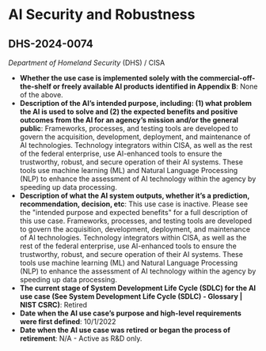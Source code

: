 # AI Security and Robustness
## DHS-2024-0074
_Department of Homeland Security_ (DHS) / CISA


+ **Whether the use case is implemented solely with the commercial-off-the-shelf or freely available AI products identified in Appendix B**: None of the above.
+ **Description of the AI’s intended purpose, including: (1) what problem the AI is used to solve and (2) the expected benefits and positive outcomes from the AI for an agency’s mission and/or the general public**: Frameworks, processes, and testing tools are developed to govern the acquisition, development, deployment, and maintenance of AI technologies. Technology integrators within CISA, as well as the rest of the federal enterprise, use AI-enhanced tools to ensure the trustworthy, robust, and secure operation of their AI systems. These tools use machine learning (ML) and Natural Language Processing (NLP) to enhance the assessment of AI technology within the agency by speeding up data processing.
+ **Description of what the AI system outputs, whether it’s a prediction, recommendation, decision, etc**: This use case is inactive. Please see the "intended purpose and expected benefits" for a full description of this use case.
Frameworks, processes, and testing tools are developed to govern the acquisition, development, deployment, and maintenance of AI technologies. Technology integrators within CISA, as well as the rest of the federal enterprise, use AI-enhanced tools to ensure the trustworthy, robust, and secure operation of their AI systems. These tools use machine learning (ML) and Natural Language Processing (NLP) to enhance the assessment of AI technology within the agency by speeding up data processing.
+ **The current stage of System Development Life Cycle (SDLC) for the AI use case (See System Development Life Cycle (SDLC) - Glossary | NIST CSRC)**: Retired
+ **Date when the AI use case’s purpose and high-level requirements were first defined**: 10/1/2022
+ **Date when the AI use case was retired or began the process of retirement**: N/A - Active as R&D only.